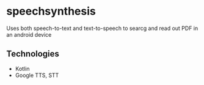 # speechsynthesis

Uses both speech-to-text and text-to-speech to searcg and read out PDF in an android device

## Technologies
* Kotlin
* Google TTS, STT
